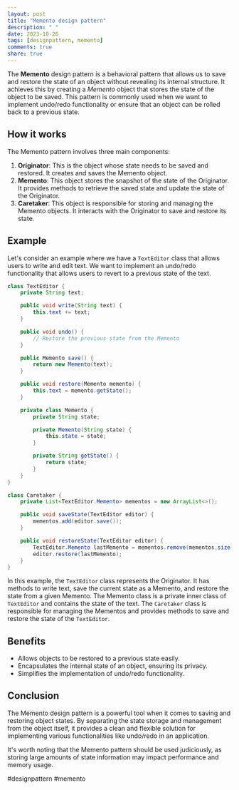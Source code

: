 ```yaml
---
layout: post
title: "Memento design pattern"
description: " "
date: 2023-10-26
tags: [designpattern, memento]
comments: true
share: true
---
```


The **Memento** design pattern is a behavioral pattern that allows us to save and restore the state of an object without revealing its internal structure. It achieves this by creating a *Memento* object that stores the state of the object to be saved. This pattern is commonly used when we want to implement undo/redo functionality or ensure that an object can be rolled back to a previous state.

## How it works
The Memento pattern involves three main components:
1. **Originator**: This is the object whose state needs to be saved and restored. It creates and saves the Memento object.
2. **Memento**: This object stores the snapshot of the state of the Originator. It provides methods to retrieve the saved state and update the state of the Originator.
3. **Caretaker**: This object is responsible for storing and managing the Memento objects. It interacts with the Originator to save and restore its state.

## Example
Let's consider an example where we have a `TextEditor` class that allows users to write and edit text. We want to implement an undo/redo functionality that allows users to revert to a previous state of the text.

```java
class TextEditor {
    private String text;

    public void write(String text) {
        this.text += text;
    }

    public void undo() {
        // Restore the previous state from the Memento
    }

    public Memento save() {
        return new Memento(text);
    }

    public void restore(Memento memento) {
        this.text = memento.getState();
    }

    private class Memento {
        private String state;

        private Memento(String state) {
            this.state = state;
        }

        private String getState() {
            return state;
        }
    }
}

class Caretaker {
    private List<TextEditor.Memento> mementos = new ArrayList<>();

    public void saveState(TextEditor editor) {
        mementos.add(editor.save());
    }

    public void restoreState(TextEditor editor) {
        TextEditor.Memento lastMemento = mementos.remove(mementos.size() - 1);
        editor.restore(lastMemento);
    }
}
```

In this example, the `TextEditor` class represents the Originator. It has methods to write text, save the current state as a Memento, and restore the state from a given Memento. The Memento class is a private inner class of `TextEditor` and contains the state of the text. The `Caretaker` class is responsible for managing the Mementos and provides methods to save and restore the state of the `TextEditor`.

## Benefits
- Allows objects to be restored to a previous state easily.
- Encapsulates the internal state of an object, ensuring its privacy.
- Simplifies the implementation of undo/redo functionality.

## Conclusion
The Memento design pattern is a powerful tool when it comes to saving and restoring object states. By separating the state storage and management from the object itself, it provides a clean and flexible solution for implementing various functionalities like undo/redo in an application.

It's worth noting that the Memento pattern should be used judiciously, as storing large amounts of state information may impact performance and memory usage.

#designpattern #memento